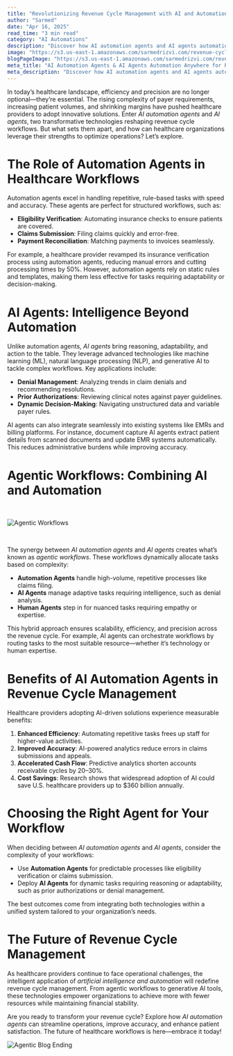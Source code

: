 ```yaml
---
title: "Revolutionizing Revenue Cycle Management with AI and Automation Agents"
author: "Sarmed"
date: "Apr 16, 2025"
read_time: "3 min read"
category: "AI Automations"
description: "Discover how AI automation agents and AI agents automation anywhere are transforming revenue cycle management. Learn the benefits of artificial intelligence and automation in healthcare workflows."
image: "https://s3.us-east-1.amazonaws.com/sarmedrizvi.com/revenue-cycle-management-with-ai-agents.webp"
blogPageImage: "https://s3.us-east-1.amazonaws.com/sarmedrizvi.com/revenue-cycle-management-with-ai-agents.png"
meta_title: "AI Automation Agents & AI Agents Automation Anywhere for Revenue Cycle Workflows"
meta_description: "Discover how AI automation agents and AI agents automation anywhere are transforming revenue cycle management. Learn the benefits of artificial intelligence and automation in healthcare workflows."
---
```


In today’s healthcare landscape, efficiency and precision are no longer optional—they’re essential. The rising complexity of payer requirements, increasing patient volumes, and shrinking margins have pushed healthcare providers to adopt innovative solutions. Enter _AI automation agents_ and _AI agents_, two transformative technologies reshaping revenue cycle workflows. But what sets them apart, and how can healthcare organizations leverage their strengths to optimize operations? Let’s explore.

# The Role of Automation Agents in Healthcare Workflows

Automation agents excel in handling repetitive, rule-based tasks with speed and accuracy. These agents are perfect for structured workflows, such as:

- **Eligibility Verification**: Automating insurance checks to ensure patients are covered.
- **Claims Submission**: Filing claims quickly and error-free.
- **Payment Reconciliation**: Matching payments to invoices seamlessly.

For example, a healthcare provider revamped its insurance verification process using automation agents, reducing manual errors and cutting processing times by 50%. However, automation agents rely on static rules and templates, making them less effective for tasks requiring adaptability or decision-making.

# AI Agents: Intelligence Beyond Automation

Unlike automation agents, _AI agents_ bring reasoning, adaptability, and action to the table. They leverage advanced technologies like machine learning (ML), natural language processing (NLP), and generative AI to tackle complex workflows. Key applications include:

- **Denial Management**: Analyzing trends in claim denials and recommending resolutions.
- **Prior Authorizations**: Reviewing clinical notes against payer guidelines.
- **Dynamic Decision-Making**: Navigating unstructured data and variable payer rules.

AI agents can also integrate seamlessly into existing systems like EMRs and billing platforms. For instance, document capture AI agents extract patient details from scanned documents and update EMR systems automatically. This reduces administrative burdens while improving accuracy.

# Agentic Workflows: Combining AI and Automation

&nbsp;

![Agentic Workflows](https://s3.us-east-1.amazonaws.com/sarmedrizvi.com/agentic-workflow.png)

&nbsp;

The synergy between _AI automation agents_ and _AI agents_ creates what’s known as _agentic workflows_. These workflows dynamically allocate tasks based on complexity:

- **Automation Agents** handle high-volume, repetitive processes like claims filing.
- **AI Agents** manage adaptive tasks requiring intelligence, such as denial analysis.
- **Human Agents** step in for nuanced tasks requiring empathy or expertise.

This hybrid approach ensures scalability, efficiency, and precision across the revenue cycle. For example, AI agents can orchestrate workflows by routing tasks to the most suitable resource—whether it’s technology or human expertise.

# Benefits of AI Automation Agents in Revenue Cycle Management

Healthcare providers adopting AI-driven solutions experience measurable benefits:

1. **Enhanced Efficiency**: Automating repetitive tasks frees up staff for higher-value activities.
2. **Improved Accuracy**: AI-powered analytics reduce errors in claims submissions and appeals.
3. **Accelerated Cash Flow**: Predictive analytics shorten accounts receivable cycles by 20–30%.
4. **Cost Savings**: Research shows that widespread adoption of AI could save U.S. healthcare providers up to $360 billion annually.

# Choosing the Right Agent for Your Workflow

When deciding between _AI automation agents_ and _AI agents_, consider the complexity of your workflows:

- Use **Automation Agents** for predictable processes like eligibility verification or claims submission.
- Deploy **AI Agents** for dynamic tasks requiring reasoning or adaptability, such as prior authorizations or denial management.

The best outcomes come from integrating both technologies within a unified system tailored to your organization’s needs.

# The Future of Revenue Cycle Management

As healthcare providers continue to face operational challenges, the intelligent application of _artificial intelligence and automation_ will redefine revenue cycle management. From agentic workflows to generative AI tools, these technologies empower organizations to achieve more with fewer resources while maintaining financial stability.

Are you ready to transform your revenue cycle? Explore how _AI automation agents_ can streamline operations, improve accuracy, and enhance patient satisfaction. The future of healthcare workflows is here—embrace it today!

![Agentic Blog Ending](https://s3.us-east-1.amazonaws.com/sarmedrizvi.com/blog-the-end.png)
